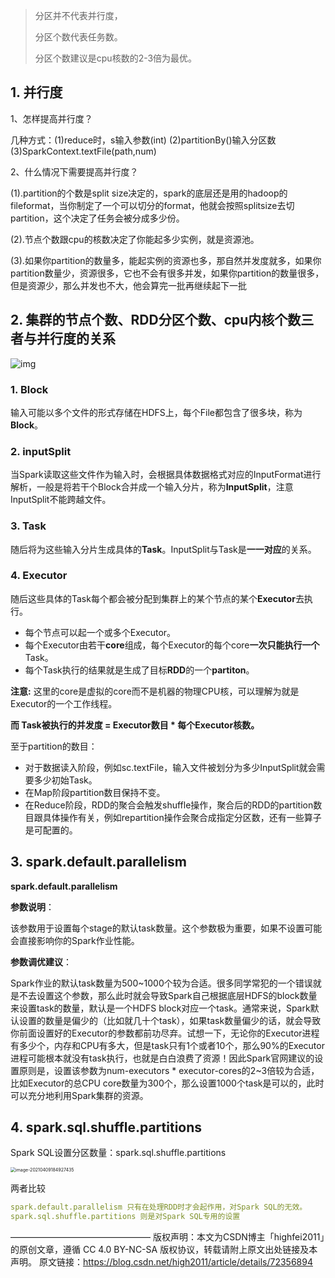 > 分区并不代表并行度，
>
> 分区个数代表任务数。
>
> 分区个数建议是cpu核数的2-3倍为最优。



## 1. 并行度

1、怎样提高并行度？

几种方式：(1)reduce时，s输入参数(int)   (2)partitionBy()输入分区数  (3)SparkContext.textFile(path,num)

2、什么情况下需要提高并行度？

(1).partition的个数是split size决定的，spark的底层还是用的hadoop的fileformat，当你制定了一个可以切分的format，他就会按照splitsize去切partition，这个决定了任务会被分成多少份。

(2).节点个数跟cpu的核数决定了你能起多少实例，就是资源池。

(3).如果你partition的数量多，能起实例的资源也多，那自然并发度就多，如果你partition数量少，资源很多，它也不会有很多并发，如果你partition的数量很多，但是资源少，那么并发也不大，他会算完一批再继续起下一批



## 2. 集群的节点个数、RDD分区个数、cpu内核个数三者与并行度的关系

![img](https://tva1.sinaimg.cn/large/007S8ZIlly1ge4yhw2afgj30hs080t9g.jpg)

### 1. Block

输入可能以多个文件的形式存储在HDFS上，每个File都包含了很多块，称为**Block**。

### 2. inputSplit

当Spark读取这些文件作为输入时，会根据具体数据格式对应的InputFormat进行解析，一般是将若干个Block合并成一个输入分片，称为**InputSplit**，注意InputSplit不能跨越文件。

### 3. Task

随后将为这些输入分片生成具体的**Task**。InputSplit与Task是**一一对应**的关系。

### 4. Executor

随后这些具体的Task每个都会被分配到集群上的某个节点的某个**Executor**去执行。

- 每个节点可以起一个或多个Executor。
- 每个Executor由若干**core**组成，每个Executor的每个core**一次只能执行一个**Task。
- 每个Task执行的结果就是生成了目标**RDD**的一个**partiton**。



**注意:** 这里的core是虚拟的core而不是机器的物理CPU核，可以理解为就是Executor的一个工作线程。

**而 Task被执行的并发度 = Executor数目 * 每个Executor核数。**



至于partition的数目：

- 对于数据读入阶段，例如sc.textFile，输入文件被划分为多少InputSplit就会需要多少初始Task。
- 在Map阶段partition数目保持不变。
- 在Reduce阶段，RDD的聚合会触发shuffle操作，聚合后的RDD的partition数目跟具体操作有关，例如repartition操作会聚合成指定分区数，还有一些算子是可配置的。



## 3. spark.default.parallelism

**spark.default.parallelism**

**参数说明**：

该参数用于设置每个stage的默认task数量。这个参数极为重要，如果不设置可能会直接影响你的Spark作业性能。

**参数调优建议**：

Spark作业的默认task数量为500~1000个较为合适。很多同学常犯的一个错误就是不去设置这个参数，那么此时就会导致Spark自己根据底层HDFS的block数量来设置task的数量，默认是一个HDFS block对应一个task。通常来说，Spark默认设置的数量是偏少的（比如就几十个task），如果task数量偏少的话，就会导致你前面设置好的Executor的参数都前功尽弃。试想一下，无论你的Executor进程有多少个，内存和CPU有多大，但是task只有1个或者10个，那么90%的Executor进程可能根本就没有task执行，也就是白白浪费了资源！因此Spark官网建议的设置原则是，设置该参数为num-executors * executor-cores的2~3倍较为合适，比如Executor的总CPU core数量为300个，那么设置1000个task是可以的，此时可以充分地利用Spark集群的资源。



## 4. spark.sql.shuffle.partitions

Spark SQL设置分区数量：spark.sql.shuffle.partitions

<img src="https://tva1.sinaimg.cn/large/008eGmZEgy1gpdoqyqdj5j31680ewn7y.jpg" alt="image-20210409184927435" style="zoom:50%;" />



两者比较

```yaml
spark.default.parallelism 只有在处理RDD时才会起作用，对Spark SQL的无效。
spark.sql.shuffle.partitions 则是对Spark SQL专用的设置
```



————————————————
版权声明：本文为CSDN博主「highfei2011」的原创文章，遵循 CC 4.0 BY-NC-SA 版权协议，转载请附上原文出处链接及本声明。
原文链接：https://blog.csdn.net/high2011/article/details/72356894



